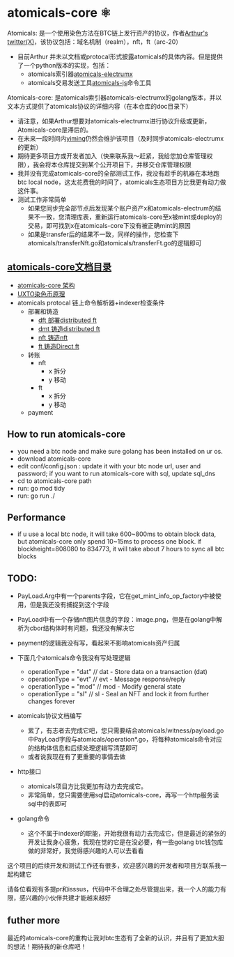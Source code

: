 # atomicals-core ⚛️

Atomicals: 是一个使用染色方法在BTC链上发行资产的协议，作者[Arthur's twitter(X)](https://twitter.com/atomicalsxyz)，该协议包括：域名机制（realm），nft，ft（arc-20）

- 目前Arthur 并未以文档或protocal形式披露atomicals的具体内容。但是提供了一个python版本的实现，包括：
    - atomicals索引器[atomicals-electrumx](https://github.com/atomicals/atomicals-electrumx)
    - atomicals交易发送工具[atomicals-js](https://github.com/atomicals/atomicals-js)命令工具

Atomicals-core: 是atomicals索引器atomicals-electrumx的golang版本，并以文本方式提供了atomicals协议的详细内容（在本仓库的doc目录下）

- 请注意，如果Arthur想要对atomicals-electrumx进行协议升级或更新，Atomicals-core是滞后的。
- 在未来一段时间内[yiming](https://github.com/yimingWOW)仍然会维护该项目（及时同步atomicals-electrumx的更新）
- 期待更多项目方或开发者加入（快来联系我～赶紧，我给您加仓库管理权限），我会将本仓库提交到某个公开项目下，并移交仓库管理权限
- 我并没有完成atomicals-core的全部测试工作，我没有趁手的机器在本地跑btc local node，这太花费我的时间了，atomicals生态项目方比我更有动力做这件事。
- 测试工作非常简单
    - 如果您同步完全部节点后发现某个账户资产x和atomicals-electrum的结果不一致，您清理库表，重新运行atomicals-core至x被mint或deploy的交易，即可找到x在atomicals-core下没有被正确mint的原因
    - 如果是transfer后的结果不一致，同样的操作，您检查下atomicals/transferNft.go和atomicals/transferFt.go的逻辑即可


## [atomicals-core文档目录](https://github.com/yimingWOW/atomicals-core/tree/main/doc)
- [atomicals-core 架构](https://github.com/yimingWOW/atomicals-core/tree/main/doc/0.atomicalsCoreFramework.md)
- [UXTO染色币原理](https://github.com/yimingWOW/atomicals-core/tree/main/doc/1.utxoColor.md)
- atomicals protocal 链上命令解析器+indexer检查条件
    - 部署和铸造
        - [dft 部署distributed ft](https://github.com/yimingWOW/atomicals-core/tree/main/doc/3.dft.md)
        - [dmt 铸造distributed ft](https://github.com/yimingWOW/atomicals-core/tree/main/doc/4.dmt.md)
        - [nft 铸造nft](https://github.com/yimingWOW/atomicals-core/tree/main/doc/5.nft.md)
        - [ft  铸造Direct ft](https://github.com/yimingWOW/atomicals-core/tree/main/doc/6.ft.md)
    - 转账
        - nft
            - x 拆分
            - y 移动
        - ft
            - x 拆分
            - y 移动
    - payment

## How to run atomicals-core
- you need a btc node and make sure golang has been installed on ur os.
- download atomicals-core
- edit conf/config.json : update it with your btc node url, user and password; if you want to run atomicals-core with sql, update sql_dns
- cd to atomicals-core path
- run: go mod tidy
- run: go run ./

## Performance

- if u use a local btc node, it will take 600~800ms to obtain block data, but atomicals-core only spend 10~15ms to process one block. 
if blockheight=808080 to 834773, it will take about 7 hours to sync all btc blocks

## TODO:
- PayLoad.Arg中有一个parents字段，它在get_mint_info_op_factory中被使用，但是我还没有捕捉到这个字段
- PayLoad中有一个存储nft图片信息的字段：image.png，但是在golang中解析为cbor结构体时有问题，我还没有解决它
- payment的逻辑我没有写，看起来不影响atomicals资产归属
- 下面几个atomicals命令我没有写处理逻辑
    - operationType = "dat" // dat - Store data on a transaction (dat)
    - operationType = "evt" // evt - Message response/reply
    - operationType = "mod" // mod - Modify general state
    - operationType = "sl" // sl - Seal an NFT and lock it from further changes forever

- atomicals协议文档编写
    - 累了，有志者去完成它吧，您只需要结合atomicals/witness/payload.go中PayLoad字段与atomicals/operation*.go，将每种atomicals命令对应的结构体信息和后续处理逻辑写清楚即可
    - 或者说我现在有了更重要的事情去做

- http接口
    - atomicals项目方比我更加有动力去完成它。
    - 非常简单，您只需要使用sql启动atomicals-core，再写一个http服务读sql中的表即可

- golang命令
    - 这个不属于indexer的职能，开始我很有动力去完成它，但是最近的紧张的开发让我身心疲惫，我现在觉的它是在没必要，有一些golang btc钱包库做的非常好，我觉得感兴趣的人可以去看看


这个项目的后续开发和测试工作还有很多，欢迎感兴趣的开发者和项目方联系我一起构建它

请各位看观有多提pr和isssus，代码中不合理之处尽管提出来，我一个人的能力有限，感兴趣的小伙伴共建才能越来越好


## futher more
最近的atomicals-core的重构让我对btc生态有了全新的认识，并且有了更加大胆的想法！期待我的新仓库吧！